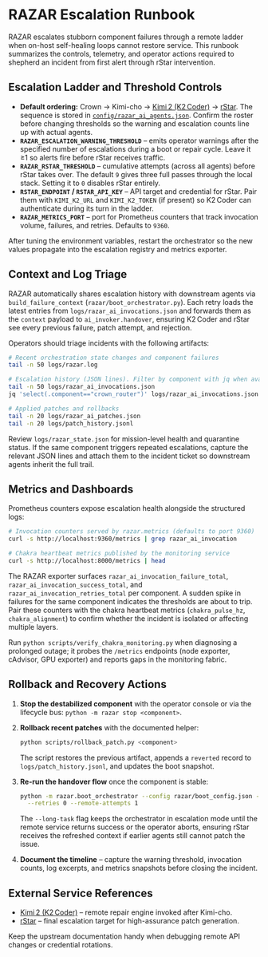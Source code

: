 # RAZAR Escalation Runbook

RAZAR escalates stubborn component failures through a remote ladder when on-host
self-healing loops cannot restore service. This runbook summarizes the controls,
telemetry, and operator actions required to shepherd an incident from first
alert through rStar intervention.

## Escalation Ladder and Threshold Controls

- **Default ordering:** Crown → Kimi-cho → [Kimi 2 (K2 Coder)](https://github.com/MoonshotAI/Kimi-K2)
  → [rStar](https://github.com/microsoft/rStar). The sequence is stored in
  [`config/razar_ai_agents.json`](../../config/razar_ai_agents.json). Confirm the
  roster before changing thresholds so the warning and escalation counts line up
  with actual agents.
- **`RAZAR_ESCALATION_WARNING_THRESHOLD`** – emits operator warnings after the
  specified number of escalations during a boot or repair cycle. Leave it ≥1 so
  alerts fire before rStar receives traffic.
- **`RAZAR_RSTAR_THRESHOLD`** – cumulative attempts (across all agents) before
  rStar takes over. The default `9` gives three full passes through the local
  stack. Setting it to `0` disables rStar entirely.
- **`RSTAR_ENDPOINT` / `RSTAR_API_KEY`** – API target and credential for rStar.
  Pair them with `KIMI_K2_URL` and `KIMI_K2_TOKEN` (if present) so K2 Coder can
  authenticate during its turn in the ladder.
- **`RAZAR_METRICS_PORT`** – port for Prometheus counters that track invocation
  volume, failures, and retries. Defaults to `9360`.

After tuning the environment variables, restart the orchestrator so the new
values propagate into the escalation registry and metrics exporter.

## Context and Log Triage

RAZAR automatically shares escalation history with downstream agents via
`build_failure_context` (`razar/boot_orchestrator.py`). Each retry loads the
latest entries from `logs/razar_ai_invocations.json` and forwards them as the
`context` payload to `ai_invoker.handover`, ensuring K2 Coder and rStar see every
previous failure, patch attempt, and rejection.

Operators should triage incidents with the following artifacts:

```bash
# Recent orchestration state changes and component failures
tail -n 50 logs/razar.log

# Escalation history (JSON lines). Filter by component with jq when available.
tail -n 50 logs/razar_ai_invocations.json
jq 'select(.component=="crown_router")' logs/razar_ai_invocations.json

# Applied patches and rollbacks
tail -n 20 logs/razar_ai_patches.json
tail -n 20 logs/patch_history.jsonl
```

Review `logs/razar_state.json` for mission-level health and quarantine status.
If the same component triggers repeated escalations, capture the relevant JSON
lines and attach them to the incident ticket so downstream agents inherit the
full trail.

## Metrics and Dashboards

Prometheus counters expose escalation health alongside the structured logs:

```bash
# Invocation counters served by razar.metrics (defaults to port 9360)
curl -s http://localhost:9360/metrics | grep razar_ai_invocation

# Chakra heartbeat metrics published by the monitoring service
curl -s http://localhost:8000/metrics | head
```

The RAZAR exporter surfaces `razar_ai_invocation_failure_total`,
`razar_ai_invocation_success_total`, and `razar_ai_invocation_retries_total`
per component. A sudden spike in failures for the same component indicates the
thresholds are about to trip. Pair these counters with the chakra heartbeat
metrics (`chakra_pulse_hz`, `chakra_alignment`) to confirm whether the incident
is isolated or affecting multiple layers.

Run `python scripts/verify_chakra_monitoring.py` when diagnosing a prolonged
outage; it probes the `/metrics` endpoints (node exporter, cAdvisor, GPU
exporter) and reports gaps in the monitoring fabric.

## Rollback and Recovery Actions

1. **Stop the destabilized component** with the operator console or via the
   lifecycle bus: `python -m razar stop <component>`.
2. **Rollback recent patches** with the documented helper:

   ```bash
   python scripts/rollback_patch.py <component>
   ```

   The script restores the previous artifact, appends a `reverted` record to
   `logs/patch_history.jsonl`, and updates the boot snapshot.
3. **Re-run the handover flow** once the component is stable:

   ```bash
   python -m razar.boot_orchestrator --config razar/boot_config.json --long-task \
     --retries 0 --remote-attempts 1
   ```

   The `--long-task` flag keeps the orchestrator in escalation mode until the
   remote service returns success or the operator aborts, ensuring rStar receives
   the refreshed context if earlier agents still cannot patch the issue.
4. **Document the timeline** – capture the warning threshold, invocation counts,
   log excerpts, and metrics snapshots before closing the incident.

## External Service References

- [Kimi 2 (K2 Coder)](https://github.com/MoonshotAI/Kimi-K2) – remote repair
  engine invoked after Kimi-cho.
- [rStar](https://github.com/microsoft/rStar) – final escalation target for
  high-assurance patch generation.

Keep the upstream documentation handy when debugging remote API changes or
credential rotations.
